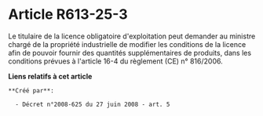 # Article R613-25-3

Le titulaire de la licence obligatoire d'exploitation peut demander au ministre chargé de la propriété industrielle de
modifier les conditions de la licence afin de pouvoir fournir des quantités supplémentaires de produits, dans les conditions
prévues à l'article 16-4 du règlement (CE) n° 816/2006.

**Liens relatifs à cet article**

	**Créé par**:

	  - Décret n°2008-625 du 27 juin 2008 - art. 5
